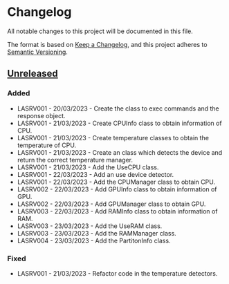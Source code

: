 # Changelog
All notable changes to this project will be documented in this file.

The format is based on [Keep a Changelog](https://keepachangelog.com/en/1.0.0/), and this project adheres to [Semantic Versioning](https://semver.org/spec/v2.0.0.html).

## [Unreleased]
### Added
- LASRV001 - 20/03/2023 - Create the class to exec commands and the response object.
- LASRV001 - 21/03/2023 - Create CPUInfo class to obtain information of CPU.
- LASRV001 - 21/03/2023 - Create temperature classes to obtain the temperature of CPU.
- LASRV001 - 21/03/2023 - Create an class which detects the device and return the correct temperature manager.
- LASRV001 - 21/03/2023 - Add the UseCPU class.
- LASRV001 - 22/03/2023 - Add an use device detector.
- LASRV001 - 22/03/2023 - Add the CPUManager class to obtain CPU.
- LASRV002 - 22/03/2023 - Add GPUInfo class to obtain information of GPU.
- LASRV002 - 22/03/2023 - Add GPUManager class to obtain GPU.
- LASRV003 - 22/03/2023 - Add RAMInfo class to obtain information of RAM.
- LASRV003 - 23/03/2023 - Add the UseRAM class.
- LASRV003 - 23/03/2023 - Add the RAMManager class.
- LASRV004 - 23/03/2023 - Add the PartitonInfo class.

### Fixed
- LASRV001 - 21/03/2023 - Refactor code in the temperature detectors.

[unreleased]: https://github.com/Lagatrix/Lagatrix-Server
